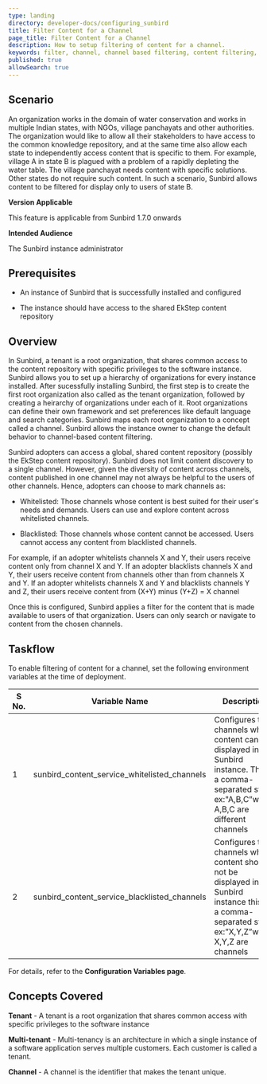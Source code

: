 ```yaml
---
type: landing
directory: developer-docs/configuring_sunbird
title: Filter Content for a Channel
page_title: Filter Content for a Channel 
description: How to setup filtering of content for a channel. 
keywords: filter, channel, channel based filtering, content filtering, set up content filtering
published: true
allowSearch: true
---
```

## Scenario

An organization works in the domain of water conservation and works in multiple Indian states, with NGOs, village panchayats and other authorities. The organization would like to allow all their stakeholders to have access to the common knowledge repository, and at the same time also allow each state to independently access content that is specific to them. For example, village A in state B is plagued with a problem of a rapidly depleting the water table. The village panchayat needs content with specific solutions. Other states do not require such content. In such a scenario, Sunbird allows content to be filtered for display only to users of state B.           

**Version Applicable**

This feature is applicable from Sunbird 1.7.0 onwards

**Intended Audience**

The Sunbird instance administrator

## Prerequisites

- An instance of Sunbird that is successfully installed and configured

- The instance should have access to the shared EkStep content repository

## Overview 

In Sunbird, a tenant is a root organization, that shares common access to the content repository with specific privileges to the software instance. Sunbird allows you to set up a hierarchy of organizations for every instance installed. After sucessfully installing Sunbird, the first step is to create the first root organization also called as the tenant organization, followed by creating a heirarchy of organizations under each of it. Root organizations can define their own framework and set preferences like default language and search categories. Sunbird maps each root organization to a concept called a channel. Sunbird allows the instance owner to change the default behavior to channel-based content filtering.

Sunbird adopters can access a global, shared content repository (possibly the EkStep content repository). Sunbird does not limit content discovery to a single channel. However, given the diversity of content across channels, content published in one channel may not always be helpful to the users of other channels. Hence, adopters can choose to mark channels as: 

* Whitelisted: Those channels whose content is best suited for their user's needs and demands. Users can use and explore content across whitelisted channels.

* Blacklisted: Those channels whose content cannot be accessed. Users cannot access any content from blacklisted channels. 

For example, if an adopter whitelists channels X and Y, their users receive content only from channel X and Y. If an adopter blacklists channels X and Y, their users receive content from channels other than from channels X and Y. If an adopter whitelists channels X and Y and blacklists channels Y and Z, their users receive content from (X+Y) minus (Y+Z) = X channel

Once this is configured, Sunbird applies a filter for the content that is made available to users of that organization. Users can only search or navigate to content from the chosen channels.

## Taskflow

To enable filtering of content for a channel, set the following environment variables at the time of deployment. 


|S No. | Variable Name | Description | Purpose | Default Value | Path |
|------|---------------|-------------|---------|---------------|------|
|1 | sunbird_content_service_whitelisted_channels | Configures the channels whose content can be displayed in the Sunbird instance. This is a comma-separated string ex:"A,B,C”where A,B,C are different channels | Variable is used to whitelist the Channel whose content should be displayed | NA  |  Content Service |
| 2 | sunbird_content_service_blacklisted_channels | Configures the channels whose content should not be displayed in the Sunbird instance this is a comma-separated string ex:”X,Y,Z”where X,Y,Z are channels | Variable is used to blacklist the channel whose content should not be displayed | NA | Content Service |  

For details, refer to the **Configuration Variables page**.

## Concepts Covered

**Tenant** - A tenant is a root organization that shares common access with specific privileges to the software instance

**Multi-tenant** - Multi-tenancy is an architecture in which a single instance of a software application serves multiple customers. Each customer is called a tenant. 

**Channel** - A channel is the identifier that makes the tenant unique. 

